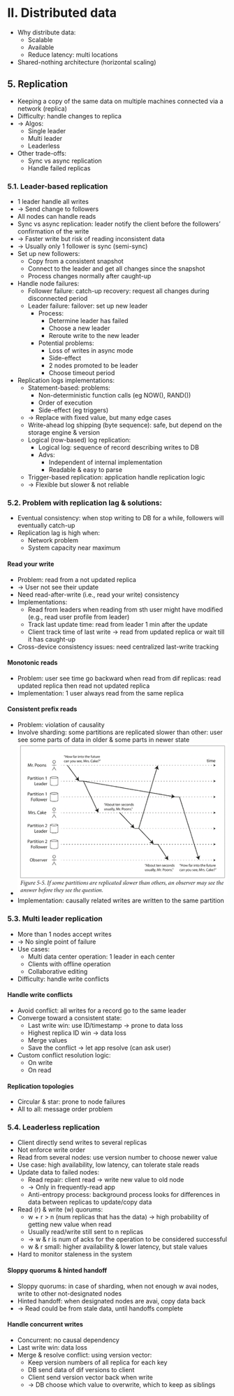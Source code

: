 # II. Distributed data
- Why distribute data:
  - Scalable
  - Available
  - Reduce latency: multi locations
- Shared-nothing architecture (horizontal scaling)
## 5. Replication
- Keeping a copy of the same data on multiple machines connected via a network (replica)
- Difficulty: handle changes to replica 
- -> Algos:
  - Single leader
  - Multi leader
  - Leaderless
- Other trade-offs:
  - Sync vs async replication
  - Handle failed replicas
### 5.1. Leader-based replication
- 1 leader handle all writes 
- -> Send change to followers
- All nodes can handle reads
- Sync vs async replication: leader notify the client before the followers’ confirmation of the write 
- -> Faster write but risk of reading inconsistent data
- -> Usually only 1 follower is sync (semi-sync)
- Set up new followers:
  - Copy from a consistent snapshot
  - Connect to the leader and get all changes since the snapshot
  - Process changes normally after caught-up
- Handle node failures:
  - Follower failure: catch-up recovery: request all changes during disconnected period
  - Leader failure: failover: set up new leader
    - Process:
      - Determine leader has failed
      - Choose a new leader
      - Reroute write to the new leader
    - Potential problems:
      - Loss of writes in async mode
      - Side-effect
      - 2 nodes promoted to be leader
      - Choose timeout period
- Replication logs implementations:
  - Statement-based: problems:
    - Non-deterministic function calls (eg NOW(), RAND())
    - Order of execution
    - Side-effect (eg triggers)
  - -> Replace with fixed value, but many edge cases
  - Write-ahead log shipping (byte sequence): safe, but depend on the storage engine & version
  - Logical (row-based) log replication:
    - Logical log: sequence of record describing writes to DB
    - Advs:
      - Independent of internal implementation
      - Readable & easy to parse
  - Trigger-based replication: application handle replication logic 
  - -> Flexible but slower & not reliable
### 5.2. Problem with replication lag & solutions:
- Eventual consistency: when stop writing to DB for a while, followers will eventually catch-up
- Replication lag is high when:
  - Network problem
  - System capacity near maximum
#### Read your write
- Problem: read from a not updated replica
- -> User not see their update
- Need read-after-write (i.e., read your write) consistency
- Implementations:
  - Read from leaders when reading from sth user might have modified (e.g., read user profile from leader)
  - Track last update time: read from leader 1 min after the update
  - Client track time of last write -> read from updated replica or wait till it has caught-up
- Cross-device consistency issues: need centralized last-write tracking
#### Monotonic reads
- Problem: user see time go backward when read from dif replicas: read updated replica then read not updated replica
- Implementation: 1 user always read from the same replica
#### Consistent prefix reads
- Problem: violation of causality
- Involve sharding: some partitions are replicated slower than other: user see some parts of data in older & some parts in newer state
- <img src="./resources/5.5.png" width="500">
- Implementation: causally related writes are written to the same partition
### 5.3. Multi leader replication
- More than 1 nodes accept writes 
- -> No single point of failure
- Use cases:
  - Multi data center operation: 1 leader in each center
  - Clients with offline operation
  - Collaborative editing
- Difficulty: handle write conflicts
#### Handle write conflicts
- Avoid conflict: all writes for a record go to the same leader
- Converge toward a consistent state:
  - Last write win: use ID/timestamp -> prone to data loss
  - Highest replica ID win -> data loss
  - Merge values
  - Save the conflict -> let app resolve (can ask user)
- Custom conflict resolution logic:
  - On write
  - On read
#### Replication topologies
- Circular & star: prone to node failures
- All to all: message order problem
### 5.4. Leaderless replication
- Client directly send writes to several replicas
- Not enforce write order
- Read from several nodes: use version number to choose newer value
- Use case: high availability, low latency, can tolerate stale reads
- Update data to failed nodes:
  - Read repair: client read -> write new value to old node 
  - -> Only in frequently-read app
  - Anti-entropy process: background process looks for differences in data between replicas to update/copy data
- Read (r) & write (w) quorums:
  - w + r > n (num replicas that has the data) -> high probability of getting new value when read
  - Usually read/write still sent to n replicas 
  - -> w & r is num of acks for the operation to be considered successful
  - w & r small: higher availability & lower latency, but stale values
- Hard to monitor staleness in the system
#### Sloppy quorums & hinted handoff
- Sloppy quorums: in case of sharding, when not enough w avai nodes, write to other not-designated nodes
- Hinted handoff: when designated nodes are avai, copy data back 
- -> Read could be from stale data, until handoffs complete
#### Handle concurrent writes
- Concurrent: no causal dependency
- Last write win: data loss
- Merge & resolve conflict: using version vector:
  - Keep version numbers of all replica for each key
  - DB send data of dif versions to client
  - Client send version vector back when write 
  - -> DB choose which value to overwrite, which to keep as siblings
